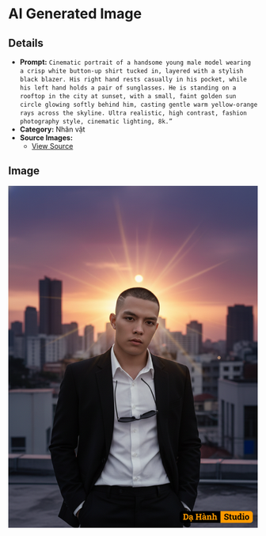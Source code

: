 # AI Generated Image

## Details
- **Prompt:** `Cinematic portrait of a handsome young male model wearing a crisp white button-up shirt tucked in, layered with a stylish black blazer. His right hand rests casually in his pocket, while his left hand holds a pair of sunglasses. He is standing on a rooftop in the city at sunset, with a small, faint golden sun circle glowing softly behind him, casting gentle warm yellow-orange rays across the skyline. Ultra realistic, high contrast, fashion photography style, cinematic lighting, 8k.”`
- **Category:** Nhân vật
- **Source Images:**
  - [View Source](https://raw.githubusercontent.com/lenzcomvth/ImageLibrary/main/Male.png)

## Image
![AI Generated Image](./image-2025-10-06T21-24-19-329Z-nqfg6.png)